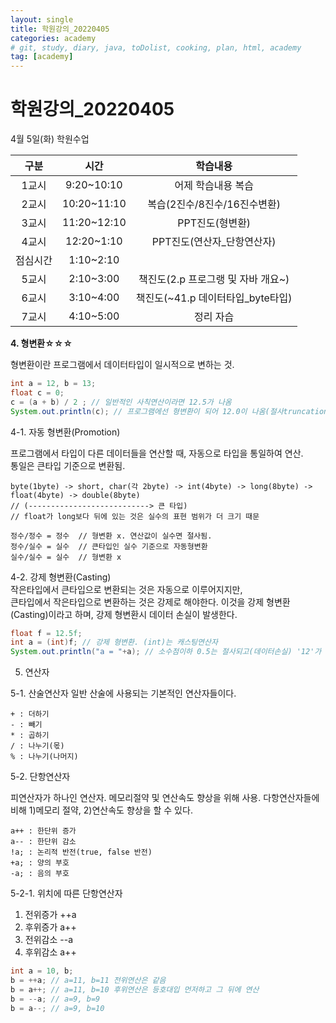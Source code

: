 ```yaml
---
layout: single
title: 학원강의_20220405
categories: academy
# git, study, diary, java, toDolist, cooking, plan, html, academy
tag: [academy] 
---
```


# 학원강의_20220405

4월 5일(화) 학원수업

|구분|시간|학습내용|
|:--:|:--:|:--:|
|1교시|9:20~10:10|어제 학습내용 복습|
|2교시|10:20~11:10|복습(2진수/8진수/16진수변환)|
|3교시|11:20~12:10|PPT진도(형변환)|
|4교시|12:20~1:10|PPT진도(연산자_단항연산자)|
|점심시간|1:10~2:10||
|5교시|2:10~3:00|책진도(2.p 프로그랭 및 자바 개요~)|
|6교시|3:10~4:00|책진도(~41.p 데이터타입_byte타입)|
|7교시|4:10~5:00|정리 자습|
  
**4. 형변환☆☆☆**  

형변환이란 프로그램에서 데이터타입이 일시적으로 변하는 것.

~~~java
int a = 12, b = 13;
float c = 0;
c = (a + b) / 2 ; // 일반적인 사칙연산이라면 12.5가 나옴
System.out.println(c); // 프로그램에선 형변환이 되어 12.0이 나옴(절사truncation)
~~~

4-1. 자동 형변환(Promotion)  

프로그램에서 타입이 다른 데이터들을 연산할 때, 자동으로 타입을 통일하여 연산.  
통일은 큰타입 기준으로 변환됨.  
~~~
byte(1byte) -> short, char(각 2byte) -> int(4byte) -> long(8byte) -> float(4byte) -> double(8byte) 
// (---------------------------> 큰 타입)
// float가 long보다 뒤에 있는 것은 실수의 표현 범위가 더 크기 때문  

정수/정수 = 정수  // 형변환 x. 연산값이 실수면 절사됨. 
정수/실수 = 실수  // 큰타입인 실수 기준으로 자동형변환  
실수/실수 = 실수  // 형변환 x
~~~

4-2. 강제 형변환(Casting)  
작은타입에서 큰타입으로 변환되는 것은 자동으로 이루어지지만,   
큰타입에서 작은타입으로 변환하는 것은 강제로 해야한다. 
이것을 강제 형변환(Casting)이라고 하며, 강제 형변환시 데이터 손실이 발생한다.  

~~~java
float f = 12.5f;
int a = (int)f; // 강제 형변환. (int)는 캐스팅연산자
System.out.println("a = "+a); // 소수점이하 0.5는 절사되고(데이터손실) '12'가 출력됨
~~~


5. 연산자

5-1. 산술연산자
일반 산술에 사용되는 기본적인 연산자들이다.

~~~
+ : 더하기
- : 빼기
* : 곱하기
/ : 나누기(몫)
% : 나누기(나머지)
~~~

5-2. 단항연산자

피연산자가 하나인 연산자. 
메모리절약 및 연산속도 향상을 위해 사용.
다항연산자들에 비해 1)메모리 절약, 2)연산속도 향상을 할 수 있다.

~~~
a++ : 한단위 증가
a-- : 한단위 감소
!a; : 논리적 반전(true, false 반전)
+a; : 양의 부호
-a; : 음의 부호
~~~

5-2-1. 위치에 따른 단항연산자  

1) 전위증가 ++a
2) 후위증가 a++
3) 전위감소 --a
4) 후위감소 a++

~~~java
int a = 10, b;
b = ++a; // a=11, b=11 전위연산은 같음
b = a++; // a=11, b=10 후위연산은 등호대입 먼저하고 그 뒤에 연산
b = --a; // a=9, b=9
b = a--; // a=9, b=10
~~~

